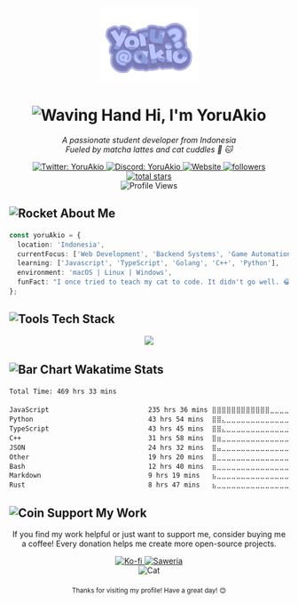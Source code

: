 <div align="center">
  <img width="180" src="yoruakio.png" alt="YoruAkio Logo" />
  
  # <img src="https://raw.githubusercontent.com/Tarikul-Islam-Anik/Animated-Fluent-Emojis/master/Emojis/Hand%20gestures/Waving%20Hand.png" alt="Waving Hand" width="35" height="35" /> Hi, I'm YoruAkio
  
  <p>
    <em>A passionate student developer from Indonesia</em><br>
    <em>Fueled by matcha lattes and cat cuddles 🍵 🐱</em>
  </p>
  
  <a href="https://twitter.com/YoruAkio">
    <img src="https://img.shields.io/badge/Twitter-1DA1F2?style=for-the-badge&logo=x&logoColor=white" alt="Twitter: YoruAkio" />
  </a>
  <a href="https://discord.com/users/919841186246692886">
    <img src="https://img.shields.io/badge/Discord-5865F2?style=for-the-badge&logo=discord&logoColor=white" alt="Discord: YoruAkio" />
  </a>
  <a href="https://akio.lol">
    <img src="https://img.shields.io/badge/Website-FF7139?style=for-the-badge&logo=firefox-browser&logoColor=white" alt="Website" />
  </a>

  <a href="https://github.com/YoruAkio?tab=followers">
    <img alt="followers" title="Follow me on Github" src="https://custom-icon-badges.demolab.com/github/followers/YoruAkio?color=236ad3&labelColor=1155ba&style=for-the-badge&logo=person-add&label=Followers&logoColor=white"/>
  </a>
  <a href="https://github.com/YoruAkio?tab=repositories&sort=stargazers">
    <img alt="total stars" title="Total stars on GitHub" src="https://custom-icon-badges.demolab.com/github/stars/YoruAkio?color=55960c&style=for-the-badge&labelColor=488207&logo=star"/>
  </a>
</div>

<div align="center">
  <img src="https://komarev.com/ghpvc/?username=YoruAkio&style=for-the-badge&color=blueviolet" alt="Profile Views" />
</div>

## <img src="https://raw.githubusercontent.com/Tarikul-Islam-Anik/Animated-Fluent-Emojis/master/Emojis/Travel%20and%20places/Rocket.png" alt="Rocket" width="25" height="25" /> About Me

```typescript
const yoruAkio = {
  location: 'Indonesia',
  currentFocus: ['Web Development', 'Backend Systems', 'Game Automation'],
  learning: ['Javascript', 'TypeScript', 'Golang', 'C++', 'Python'],
  environment: 'macOS | Linux | Windows',
  funFact: "I once tried to teach my cat to code. It didn't go well. 😂",
};
```

## <img src="https://raw.githubusercontent.com/Tarikul-Islam-Anik/Animated-Fluent-Emojis/master/Emojis/Objects/Hammer%20and%20Wrench.png" alt="Tools" width="25" height="25" /> Tech Stack

<div align="center">
  <img src="https://skillicons.dev/icons?i=js,ts,go,cpp,react,nextjs,nodejs,mongodb,linux&theme=dark" />
</div>

## <img src="https://raw.githubusercontent.com/Tarikul-Islam-Anik/Animated-Fluent-Emojis/master/Emojis/Objects/Bar%20Chart.png" alt="Bar Chart" width="25" height="25" /> Wakatime Stats

<!--START_SECTION:waka-->

```txt
Total Time: 469 hrs 33 mins

JavaScript                         235 hrs 36 mins ⣿⣿⣿⣿⣿⣿⣿⣿⣿⣿⣿⣿⣀⣀⣀⣀⣀⣀⣀⣀⣀⣀⣀⣀⣀   48.19 %
Python                             43 hrs 54 mins  ⣿⣿⣄⣀⣀⣀⣀⣀⣀⣀⣀⣀⣀⣀⣀⣀⣀⣀⣀⣀⣀⣀⣀⣀⣀   08.98 %
TypeScript                         43 hrs 45 mins  ⣿⣿⣄⣀⣀⣀⣀⣀⣀⣀⣀⣀⣀⣀⣀⣀⣀⣀⣀⣀⣀⣀⣀⣀⣀   08.95 %
C++                                31 hrs 58 mins  ⣿⣶⣀⣀⣀⣀⣀⣀⣀⣀⣀⣀⣀⣀⣀⣀⣀⣀⣀⣀⣀⣀⣀⣀⣀   06.54 %
JSON                               24 hrs 32 mins  ⣿⣤⣀⣀⣀⣀⣀⣀⣀⣀⣀⣀⣀⣀⣀⣀⣀⣀⣀⣀⣀⣀⣀⣀⣀   05.02 %
Other                              19 hrs 20 mins  ⣿⣀⣀⣀⣀⣀⣀⣀⣀⣀⣀⣀⣀⣀⣀⣀⣀⣀⣀⣀⣀⣀⣀⣀⣀   03.95 %
Bash                               12 hrs 40 mins  ⣶⣀⣀⣀⣀⣀⣀⣀⣀⣀⣀⣀⣀⣀⣀⣀⣀⣀⣀⣀⣀⣀⣀⣀⣀   02.59 %
Markdown                           9 hrs 19 mins   ⣦⣀⣀⣀⣀⣀⣀⣀⣀⣀⣀⣀⣀⣀⣀⣀⣀⣀⣀⣀⣀⣀⣀⣀⣀   01.91 %
Rust                               8 hrs 47 mins   ⣦⣀⣀⣀⣀⣀⣀⣀⣀⣀⣀⣀⣀⣀⣀⣀⣀⣀⣀⣀⣀⣀⣀⣀⣀   01.80 %
```

<!--END_SECTION:waka-->

## <img src="https://raw.githubusercontent.com/Tarikul-Islam-Anik/Animated-Fluent-Emojis/master/Emojis/Objects/Coin.png" alt="Coin" width="25" height="25" /> Support My Work

<div align="center">
  <p>If you find my work helpful or just want to support me, consider buying me a coffee! Every donation helps me create more open-source projects.</p>
  
  <a href="https://ko-fi.com/yoruakio">
    <img src="https://img.shields.io/badge/Support_on_Ko--fi-FF5E5B?style=for-the-badge&logo=ko-fi&logoColor=white" alt="Ko-fi" />
  </a>
  <a href="https://saweria.co/yoruakio">
    <img src="https://img.shields.io/badge/Donate_on_Saweria-2B9348?style=for-the-badge&logo=cashapp&logoColor=white" alt="Saweria" />
  </a>
</div>

<div align="center">
  <img src="https://raw.githubusercontent.com/Tarikul-Islam-Anik/Animated-Fluent-Emojis/master/Emojis/Animals/Cat.png" alt="Cat" width="50" height="50" />
  
  <sub>Thanks for visiting my profile! Have a great day! 😊</sub>
</div>
